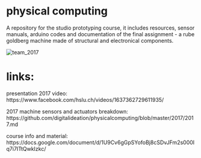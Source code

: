 # physical computing
A repository for the studio prototyping course, it includes resources, sensor manuals, arduino codes and documentation of the final assignment - a rube goldberg machine made of structural and electronical components.

![team_2017](https://github.com/digitalideation/physicalcomputing/blob/master/2017/2017-03-18%2017.05.33.jpg)

# links:
<p>presentation 2017 video: https://www.facebook.com/hslu.ch/videos/1637362729611935/</p>
<p>2017 machine sensors and actuators breakdown: https://github.com/digitalideation/physicalcomputing/blob/master/2017/2017.md
<p>course info and material: https://docs.google.com/document/d/1U9Cv6gGpSYofoBj8cSDvJFm2s000Iq7i7ITtQwkIzkc/</p>
